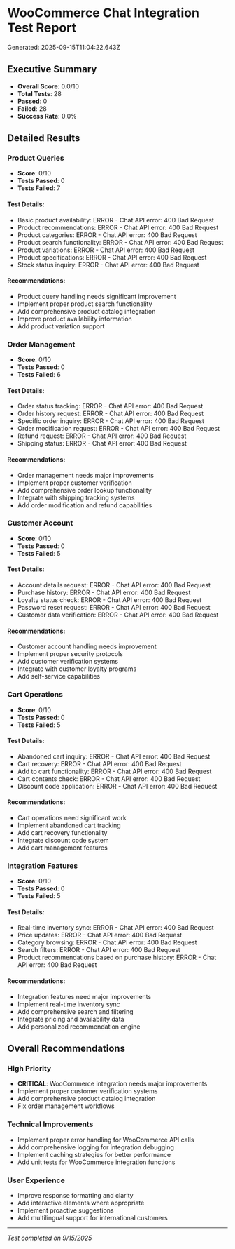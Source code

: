 
# WooCommerce Chat Integration Test Report
Generated: 2025-09-15T11:04:22.643Z

## Executive Summary
- **Overall Score**: 0.0/10
- **Total Tests**: 28
- **Passed**: 0
- **Failed**: 28
- **Success Rate**: 0.0%

## Detailed Results


### Product Queries
- **Score**: 0/10
- **Tests Passed**: 0
- **Tests Failed**: 7

#### Test Details:
- Basic product availability: ERROR - Chat API error: 400 Bad Request
- Product recommendations: ERROR - Chat API error: 400 Bad Request
- Product categories: ERROR - Chat API error: 400 Bad Request
- Product search functionality: ERROR - Chat API error: 400 Bad Request
- Product variations: ERROR - Chat API error: 400 Bad Request
- Product specifications: ERROR - Chat API error: 400 Bad Request
- Stock status inquiry: ERROR - Chat API error: 400 Bad Request

#### Recommendations:
- Product query handling needs significant improvement
- Implement proper product search functionality
- Add comprehensive product catalog integration
- Improve product availability information
- Add product variation support


### Order Management
- **Score**: 0/10
- **Tests Passed**: 0
- **Tests Failed**: 6

#### Test Details:
- Order status tracking: ERROR - Chat API error: 400 Bad Request
- Order history request: ERROR - Chat API error: 400 Bad Request
- Specific order inquiry: ERROR - Chat API error: 400 Bad Request
- Order modification request: ERROR - Chat API error: 400 Bad Request
- Refund request: ERROR - Chat API error: 400 Bad Request
- Shipping status: ERROR - Chat API error: 400 Bad Request

#### Recommendations:
- Order management needs major improvements
- Implement proper customer verification
- Add comprehensive order lookup functionality
- Integrate with shipping tracking systems
- Add order modification and refund capabilities


### Customer Account
- **Score**: 0/10
- **Tests Passed**: 0
- **Tests Failed**: 5

#### Test Details:
- Account details request: ERROR - Chat API error: 400 Bad Request
- Purchase history: ERROR - Chat API error: 400 Bad Request
- Loyalty status check: ERROR - Chat API error: 400 Bad Request
- Password reset request: ERROR - Chat API error: 400 Bad Request
- Customer data verification: ERROR - Chat API error: 400 Bad Request

#### Recommendations:
- Customer account handling needs improvement
- Implement proper security protocols
- Add customer verification systems
- Integrate with customer loyalty programs
- Add self-service capabilities


### Cart Operations
- **Score**: 0/10
- **Tests Passed**: 0
- **Tests Failed**: 5

#### Test Details:
- Abandoned cart inquiry: ERROR - Chat API error: 400 Bad Request
- Cart recovery: ERROR - Chat API error: 400 Bad Request
- Add to cart functionality: ERROR - Chat API error: 400 Bad Request
- Cart contents check: ERROR - Chat API error: 400 Bad Request
- Discount code application: ERROR - Chat API error: 400 Bad Request

#### Recommendations:
- Cart operations need significant work
- Implement abandoned cart tracking
- Add cart recovery functionality
- Integrate discount code system
- Add cart management features


### Integration Features
- **Score**: 0/10
- **Tests Passed**: 0
- **Tests Failed**: 5

#### Test Details:
- Real-time inventory sync: ERROR - Chat API error: 400 Bad Request
- Price updates: ERROR - Chat API error: 400 Bad Request
- Category browsing: ERROR - Chat API error: 400 Bad Request
- Search filters: ERROR - Chat API error: 400 Bad Request
- Product recommendations based on purchase history: ERROR - Chat API error: 400 Bad Request

#### Recommendations:
- Integration features need major improvements
- Implement real-time inventory sync
- Add comprehensive search and filtering
- Integrate pricing and availability data
- Add personalized recommendation engine


## Overall Recommendations

### High Priority

- **CRITICAL**: WooCommerce integration needs major improvements
- Implement proper customer verification systems
- Add comprehensive product catalog integration
- Fix order management workflows


### Technical Improvements
- Implement proper error handling for WooCommerce API calls
- Add comprehensive logging for integration debugging
- Implement caching strategies for better performance
- Add unit tests for WooCommerce integration functions

### User Experience
- Improve response formatting and clarity
- Add interactive elements where appropriate
- Implement proactive suggestions
- Add multilingual support for international customers

---
*Test completed on 9/15/2025*
